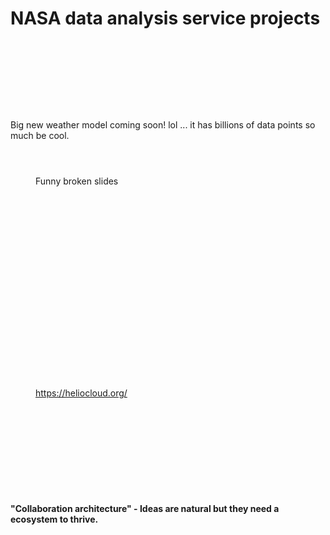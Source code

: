 # NASA data analysis service projects

<figure><img src=".gitbook/assets/image (185).png" alt=""><figcaption></figcaption></figure>



<figure><img src=".gitbook/assets/image (186).png" alt=""><figcaption></figcaption></figure>

<figure><img src=".gitbook/assets/image (187).png" alt=""><figcaption></figcaption></figure>

<figure><img src=".gitbook/assets/image (213).png" alt=""><figcaption></figcaption></figure>

<figure><img src=".gitbook/assets/image (188).png" alt=""><figcaption></figcaption></figure>

<figure><img src=".gitbook/assets/image (189).png" alt=""><figcaption></figcaption></figure>

<figure><img src=".gitbook/assets/image (190).png" alt=""><figcaption></figcaption></figure>

<figure><img src=".gitbook/assets/image (191).png" alt=""><figcaption></figcaption></figure>

<figure><img src=".gitbook/assets/image (192).png" alt=""><figcaption></figcaption></figure>

Big new weather model coming soon! lol ... it has billions of data points so much be cool.



<figure><img src=".gitbook/assets/image (193).png" alt=""><figcaption></figcaption></figure>

<figure><img src=".gitbook/assets/image (194).png" alt=""><figcaption></figcaption></figure>

<figure><img src=".gitbook/assets/image (195).png" alt=""><figcaption><p>Funny broken slides</p></figcaption></figure>

<figure><img src=".gitbook/assets/image (196).png" alt=""><figcaption></figcaption></figure>

<figure><img src=".gitbook/assets/image (197).png" alt=""><figcaption></figcaption></figure>

<figure><img src=".gitbook/assets/image (198).png" alt=""><figcaption></figcaption></figure>



<figure><img src=".gitbook/assets/image (199).png" alt=""><figcaption></figcaption></figure>



<figure><img src=".gitbook/assets/image (200).png" alt=""><figcaption></figcaption></figure>



<figure><img src=".gitbook/assets/image (201).png" alt=""><figcaption></figcaption></figure>





<figure><img src=".gitbook/assets/image (202).png" alt=""><figcaption></figcaption></figure>





<figure><img src=".gitbook/assets/image (203).png" alt=""><figcaption></figcaption></figure>





<figure><img src=".gitbook/assets/image (204).png" alt=""><figcaption></figcaption></figure>





<figure><img src=".gitbook/assets/image (205).png" alt=""><figcaption></figcaption></figure>



<figure><img src=".gitbook/assets/image (206).png" alt=""><figcaption></figcaption></figure>



<figure><img src=".gitbook/assets/image (207).png" alt=""><figcaption></figcaption></figure>







<figure><img src=".gitbook/assets/image (208).png" alt=""><figcaption></figcaption></figure>



<figure><img src=".gitbook/assets/image (209).png" alt=""><figcaption></figcaption></figure>



<figure><img src=".gitbook/assets/image (210).png" alt=""><figcaption></figcaption></figure>

<figure><img src=".gitbook/assets/image (211).png" alt=""><figcaption></figcaption></figure>





<figure><img src=".gitbook/assets/image (212).png" alt=""><figcaption></figcaption></figure>



<figure><img src=".gitbook/assets/image (214).png" alt=""><figcaption></figcaption></figure>



<figure><img src=".gitbook/assets/image (215).png" alt=""><figcaption></figcaption></figure>



<figure><img src=".gitbook/assets/image (216).png" alt=""><figcaption></figcaption></figure>



<figure><img src=".gitbook/assets/image (217).png" alt=""><figcaption></figcaption></figure>



<figure><img src=".gitbook/assets/image (218).png" alt=""><figcaption><p><a href="https://heliocloud.org/">https://heliocloud.org/</a></p></figcaption></figure>





<figure><img src=".gitbook/assets/image (219).png" alt=""><figcaption></figcaption></figure>



<figure><img src=".gitbook/assets/image (220).png" alt=""><figcaption></figcaption></figure>







<figure><img src=".gitbook/assets/image (221).png" alt=""><figcaption></figcaption></figure>





<figure><img src=".gitbook/assets/image (222).png" alt=""><figcaption></figcaption></figure>



<figure><img src=".gitbook/assets/image (223).png" alt=""><figcaption></figcaption></figure>



<figure><img src=".gitbook/assets/image (224).png" alt=""><figcaption></figcaption></figure>



<figure><img src=".gitbook/assets/image (225).png" alt=""><figcaption></figcaption></figure>



<figure><img src=".gitbook/assets/image (226).png" alt=""><figcaption></figcaption></figure>



<figure><img src=".gitbook/assets/image (227).png" alt=""><figcaption></figcaption></figure>





<figure><img src=".gitbook/assets/image (228).png" alt=""><figcaption></figcaption></figure>



<figure><img src=".gitbook/assets/image (230).png" alt=""><figcaption></figcaption></figure>



**"Collaboration architecture" - Ideas are natural but they need a ecosystem to thrive.**

<figure><img src=".gitbook/assets/image (231).png" alt=""><figcaption></figcaption></figure>

<figure><img src=".gitbook/assets/image (232).png" alt=""><figcaption></figcaption></figure>





<figure><img src=".gitbook/assets/image (233).png" alt=""><figcaption></figcaption></figure>

